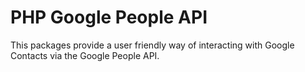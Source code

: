 # PHP Google People API

This packages provide a user friendly way of interacting with Google Contacts via the Google People API.

